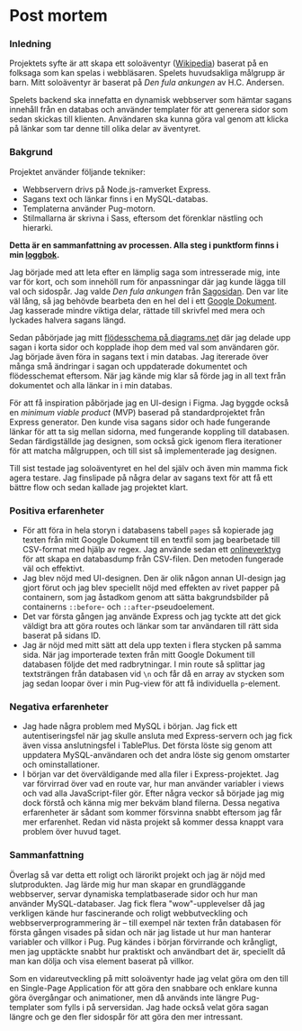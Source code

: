 # Post mortem

### Inledning

Projektets syfte är att skapa ett soloäventyr ([Wikipedia](https://sv.wikipedia.org/wiki/Solo%C3%A4ventyr)) baserat på en folksaga som kan spelas i webbläsaren. Spelets huvudsakliga målgrupp är barn. Mitt soloäventyr är baserat på _Den fula ankungen_ av H.C. Andersen.

Spelets backend ska innefatta en dynamisk webbserver som hämtar sagans innehåll från en databas och använder templater för att generera sidor som sedan skickas till klienten. Användaren ska kunna göra val genom att klicka på länkar som tar denne till olika delar av äventyret.

### Bakgrund

Projektet använder följande tekniker:
- Webbservern drivs på Node.js-ramverket Express.
- Sagans text och länkar finns i en MySQL-databas.
- Templaterna använder Pug-motorn.
- Stilmallarna är skrivna i Sass, eftersom det förenklar nästling och hierarki.

**Detta är en sammanfattning av processen. Alla steg i punktform finns i min [loggbok](https://github.com/marcusbillman/wsp1-gamebook/wiki/Loggbok).**

Jag började med att leta efter en lämplig saga som intresserade mig, inte var för kort, och som innehöll rum för anpassningar där jag kunde lägga till val och sidospår. Jag valde _Den fula ankungen_ från [Sagosidan](https://sagosidan.se/den-fula-ankungen/). Den var lite väl lång, så jag behövde bearbeta den en hel del i ett [Google Dokument](https://docs.google.com/document/d/1u5z6cIKHUDQbtocbRcvWk8-JjXpTUlFn6maNVr8XJ1E/edit?usp=sharing). Jag kasserade mindre viktiga delar, rättade till skrivfel med mera och lyckades halvera sagans längd.

Sedan påbörjade jag mitt [flödesschema på diagrams.net](https://drive.google.com/file/d/186KD1aWBwMecRII_4fiTelJVtgNRTVg9/view?usp=sharing) där jag delade upp sagan i korta sidor och kopplade ihop dem med val som användaren gör. Jag började även föra in sagans text i min databas. Jag itererade över många små ändringar i sagan och uppdaterade dokumentet och flödesschemat eftersom. När jag kände mig klar så förde jag in all text från dokumentet och alla länkar in i min databas.

För att få inspiration påbörjade jag en UI-design i Figma. Jag byggde också en _minimum viable product_ (MVP) baserad på standardprojektet från Express generator. Den kunde visa sagans sidor och hade fungerande länkar för att ta sig mellan sidorna, med fungerande koppling till databasen. Sedan färdigställde jag designen, som också gick igenom flera iterationer för att matcha målgruppen, och till sist så implementerade jag designen.

Till sist testade jag soloäventyret en hel del själv och även min mamma fick agera testare. Jag finslipade på några delar av sagans text för att få ett bättre flow och sedan kallade jag projektet klart.

### Positiva erfarenheter

- För att föra in hela storyn i databasens tabell `pages` så kopierade jag texten från mitt Google Dokument till en textfil som jag bearbetade till CSV-format med hjälp av regex. Jag använde sedan ett [onlineverktyg](http://convertcsv.com/csv-to-sql.htm) för att skapa en databasdump från CSV-filen. Den metoden fungerade väl och effektivt.
- Jag blev nöjd med UI-designen. Den är olik någon annan UI-design jag gjort förut och jag blev speciellt nöjd med effekten av rivet papper på containern, som jag åstadkom genom att sätta bakgrundsbilder på containerns `::before`- och `::after`-pseudoelement.
- Det var första gången jag använde Express och jag tyckte att det gick väldigt bra att göra routes och länkar som tar användaren till rätt sida baserat på sidans ID.
- Jag är nöjd med mitt sätt att dela upp texten i flera stycken på samma sida. När jag importerade texten från mitt Google Dokument till databasen följde det med radbrytningar. I min route så splittar jag textsträngen från databasen vid `\n` och får då en array av stycken som jag sedan loopar över i min Pug-view för att få individuella `p`-element.

### Negativa erfarenheter

- Jag hade några problem med MySQL i början. Jag fick ett autentiseringsfel när jag skulle ansluta med Express-servern och jag fick även vissa anslutningsfel i TablePlus. Det första löste sig genom att uppdatera MySQL-användaren och det andra löste sig genom omstarter och ominstallationer.
- I början var det överväldigande med alla filer i Express-projektet. Jag var förvirrad över vad en route var, hur man använder variabler i views och vad alla JavaScript-filer gör. Efter några veckor så började jag mig dock förstå och känna mig mer bekväm bland filerna.
Dessa negativa erfarenheter är sådant som kommer försvinna snabbt eftersom jag får mer erfarenhet. Redan vid nästa projekt så kommer dessa knappt vara problem över huvud taget.

### Sammanfattning

Överlag så var detta ett roligt och lärorikt projekt och jag är nöjd med slutprodukten. Jag lärde mig hur man skapar en grundläggande webbserver, servar dynamiska templatbaserade sidor och hur man använder MySQL-databaser. Jag fick flera "wow"-upplevelser då jag verkligen kände hur fascinerande och roligt webbutveckling och webbserverprogrammering är – till exempel när texten från databasen för första gången visades på sidan och när jag listade ut hur man hanterar variabler och villkor i Pug. Pug kändes i början förvirrande och krångligt, men jag upptäckte snabbt hur praktiskt och användbart det är, speciellt då man kan dölja och visa element baserat på villkor.

Som en vidareutveckling på mitt soloäventyr hade jag velat göra om den till en Single-Page Application för att göra den snabbare och enklare kunna göra övergångar och animationer, men då används inte längre Pug-templater som fylls i på serversidan. Jag hade också velat göra sagan längre och ge den fler sidospår för att göra den mer intressant.